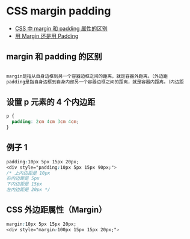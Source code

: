 # CSS margin padding

- [CSS 中 margin 和 padding 属性的区别](https://www.cnblogs.com/iwwenbo/p/3515400.html)
- [用 Margin 还是用 Padding](http://www.hicss.net/use-margin-or-padding/)

## margin 和 padding 的区别

```css

margin是指从自身边框到另一个容器边框之间的距离，就是容器外距离。（外边距
padding是指自身边框到自身内部另一个容器边框之间的距离，就是容器内距离。（内边距

```

## 设置 p 元素的 4 个内边距

```css
p {
  padding: 2cm 4cm 3cm 4cm;
}
```

## 例子 1

```css
padding:10px 5px 15px 20px;
<div style="padding:10px 5px 15px 90px;">
/* 上内边距是 10px
右内边距是 5px
下内边距是 15px
左内边距是 20px */
```

## CSS 外边距属性（Margin）

```css
margin:10px 5px 15px 20px;
<div style="margin:100px 15px 15px 20px;">

```
